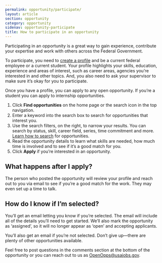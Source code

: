 ```yaml
---
permalink: opportunity/participate/
layout: article
section: opportunity
category: opportunity
sidenav: opportunity-participate
title: How to participate in an opportunity
---
```

Participating in an opportunity is a great way to gain experience, contribute your expertise and work with others across the Federal Government.

To participate, you need to [create a profile](../../profile/) and be a current federal employee or a current student. Your profile highlights your skills, education, experience and areas of interest, such as career areas, agencies you’re interested in and other topics. And, you also need to ask your supervisor to make sure it’s okay for you to participate.

Once you have a profile, you can apply to any open opportunity. If you’re a student you can apply to internship opportunities.

1. Click **Find opportunities** on the home page or the search icon in the top navigation.
2. Enter a keyword into the search box to search for opportunities that interest you.
3. Use the search filters, on the right, to narrow your results. You can search by status, skill, career field, series, time commitment and more.  [Learn how to search](../search/) for opportunities.
4. Read the opportunity details to learn what skills are needed, how much time is involved and to see if it’s a good match for you.
5. Click **Apply** if you’re interested in an opportunity.

## What happens after I apply?
The person who posted the opportunity will review your profile and reach out to you via email to see if you’re a good match for the work. They may even set up a time to talk.

## How do I know if I’m selected?
You’ll get an email letting you know if you’re selected. The email will include all of the details you’ll need to get started. We’ll also mark the opportunity as ‘assigned’, so it will no longer appear as ‘open’ and accepting applicants.

You’ll also get an email if you’re not selected. Don’t give up—there are plenty of other opportunities available.

Feel free to post questions in the comments section at the bottom of the opportunity or you can reach out to us as OpenOpps@usajobs.gov.
